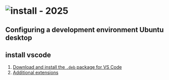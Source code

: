 # ![install - 2025](./)

## Configuring a development environment Ubuntu desktop

## install vscode

1. [Download and install the `.deb` package for VS Code](https://code.visualstudio.com/)
2. [Additional extensions](Extensions.md)
